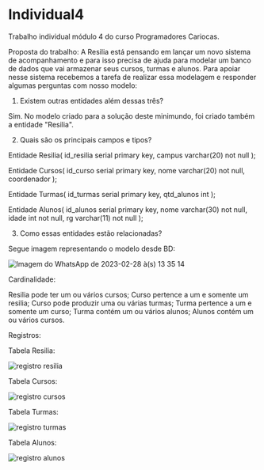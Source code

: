 # Individual4
Trabalho individual módulo 4 do curso Programadores Cariocas.


Proposta do trabalho:
A Resilia está pensando em lançar um novo sistema de acompanhamento e para isso precisa de ajuda para modelar um banco de dados que vai armazenar seus cursos, turmas e alunos.
Para apoiar nesse sistema recebemos a tarefa de realizar essa modelagem
e responder algumas perguntas com nosso modelo:

1) Existem outras entidades além dessas três?

Sim. No modelo criado para a solução deste minimundo, foi criado também a entidade "Resilia".

2) Quais são os principais campos e tipos?

Entidade Resilia(
  id_resilia serial primary key,
  campus varchar(20) not null
);

Entidade Cursos(
  id_curso serial primary key,
  nome varchar(20) not null,
  coordenador
);

Entidade Turmas(
  id_turmas serial primary key,
  qtd_alunos int
);

Entidade Alunos(
  id_alunos serial primary key,
  nome varchar(30) not null,
  idade int not null,
  rg varchar(11) not null
);
  
  

3) Como essas entidades estão relacionadas?

Segue imagem representando o modelo desde BD:

![Imagem do WhatsApp de 2023-02-28 à(s) 13 35 14](https://user-images.githubusercontent.com/83782674/221925982-a9c92575-ba97-451a-9b56-3f39e597f19a.jpg)

Cardinalidade:

Resilia pode ter um ou vários cursos;
Curso pertence a um e somente um resilia;
Curso pode produzir uma ou várias turmas;
Turma pertence a um e somente um curso;
Turma contém um ou vários alunos;
Alunos contém um ou vários cursos.

Registros:

Tabela Resilia:

![registro resilia](https://user-images.githubusercontent.com/83782674/221931530-64d71d2b-51b3-41aa-a698-592ae3cc3513.jpg)

Tabela Cursos:

![registro cursos](https://user-images.githubusercontent.com/83782674/221931567-61f59e0e-3568-438b-bf2c-80b511386963.jpg)

Tabela Turmas:

![registro turmas](https://user-images.githubusercontent.com/83782674/221931598-f65c5152-7b4b-4a66-b4cb-403d791e3a3c.jpg)

Tabela Alunos:

![registro alunos](https://user-images.githubusercontent.com/83782674/221931650-e2566409-5072-4943-9315-9435c8eb361e.jpg)
